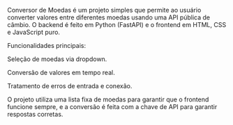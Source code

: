 Conversor de Moedas é um projeto simples que permite ao usuário converter valores entre diferentes moedas usando uma API pública de câmbio. O backend é feito em Python (FastAPI) e o frontend em HTML, CSS e JavaScript puro.

Funcionalidades principais:

Seleção de moedas via dropdown.

Conversão de valores em tempo real.

Tratamento de erros de entrada e conexão.

O projeto utiliza uma lista fixa de moedas para garantir que o frontend funcione sempre, e a conversão é feita com a chave de API para garantir respostas corretas.
